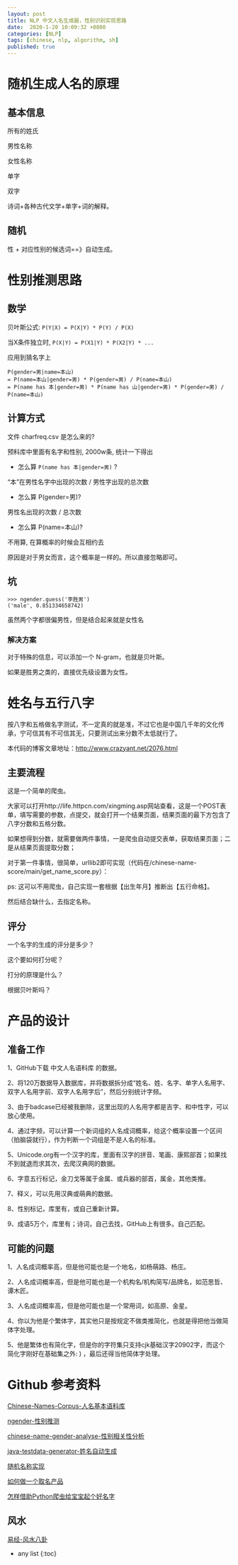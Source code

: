 ```yaml
---
layout: post
title: NLP 中文人名生成器，性别识别实现思路
date:  2020-1-20 10:09:32 +0800
categories: [NLP]
tags: [chinese, nlp, algorithm, sh]
published: true
---
```


# 随机生成人名的原理

## 基本信息

所有的姓氏

男性名称

女性名称

单字

双字

诗词+各种古代文学+单字+词的解释。

## 随机

性 + 对应性别的候选词==》自动生成。

# 性别推测思路

## 数学

贝叶斯公式: `P(Y|X) = P(X|Y) * P(Y) / P(X)`

当X条件独立时, `P(X|Y) = P(X1|Y) * P(X2|Y) * ...`

应用到猜名字上

```
P(gender=男|name=本山) 
= P(name=本山|gender=男) * P(gender=男) / P(name=本山)
= P(name has 本|gender=男) * P(name has 山|gender=男) * P(gender=男) / P(name=本山)
```

## 计算方式

文件 charfreq.csv 是怎么来的?

预料库中里面有名字和性别, 2000w条, 统计一下得出

- 怎么算 `P(name has 本|gender=男)` ?

“本”在男性名字中出现的次数 / 男性字出现的总次数

- 怎么算 P(gender=男)?

男性名出现的次数 / 总次数

- 怎么算 P(name=本山)?

不用算, 在算概率的时候会互相约去

原因是对于男女而言，这个概率是一样的。所以直接忽略即可。

## 坑

```
>>> ngender.guess('李胜男')
('male', 0.851334658742)
```

虽然两个字都很偏男性，但是结合起来就是女性名

### 解决方案

对于特殊的信息，可以添加一个 N-gram，也就是贝叶斯。

如果是胜男之类的，直接优先级设置为女性。

# 姓名与五行八字

按八字和五格做名字测试，不一定真的就是准，不过它也是中国几千年的文化传承，宁可信其有不可信其无，只要测试出来分数不太低就行了。 

本代码的博客文章地址：http://www.crazyant.net/2076.html

## 主要流程

这是一个简单的爬虫。

大家可以打开http://life.httpcn.com/xingming.asp网站查看，这是一个POST表单，填写需要的参数，点提交，就会打开一个结果页面，结果页面的最下方包含了八字分数和五格分数。

如果想得到分数，就需要做两件事情，一是爬虫自动提交表单，获取结果页面；二是从结果页面提取分数；

对于第一件事情，很简单，urllib2即可实现（代码在/chinese-name-score/main/get_name_score.py）：

ps: 这可以不用爬虫，自己实现一套根据【出生年月】推断出【五行命格】。

然后结合缺什么，去指定名称。

## 评分

一个名字的生成的评分是多少？

这个要如何打分呢？

打分的原理是什么？

根据贝叶斯吗？

# 产品的设计

## 准备工作

1、GitHub下载 中文人名语料库 的数据。

2、将120万数据导入数据库，并将数据拆分成“姓名、姓、名字、单字人名用字、双字人名用字前、双字人名用字后”，然后分别统计字频。

3、由于badcase已经被我删除，这里出现的人名用字都是吉字、和中性字，可以放心使用。

4、通过字频，可以计算一个新词组的人名成词概率，给这个概率设置一个区间（拍脑袋就行），作为判断一个词组是不是人名的标准。

5、Unicode.org有一个汉字的库，里面有汉字的拼音、笔画、康熙部首；如果找不到就退而求其次，去爬汉典网的数据。

6、字意五行标记，金刀戈等属于金属、或兵器的部首，属金，其他类推。

7、释义，可以先用汉典或萌典的数据。

8、性别标记，库里有，或自己重新计算。

9、成语5万个，库里有；诗词，自己去找，GitHub上有很多。自己匹配。

## 可能的问题

1、人名成词概率高，但是他可能也是一个地名，如杨萌路、杨庄。

2、人名成词概率高，但是他可能也是一个机构名/机构简写/品牌名，如范思哲、谭木匠。

3、人名成词概率高，但是他可能也是一个常用词，如高原、金星。

4、你以为他是个繁体字，其实他只是按规定不做类推简化，也就是得把他当做简体字处理。

5、他是繁体也有简化字，但是你的字符集只支持cjk基础汉字20902字，而这个简化字刚好在基础集之外: ) ，最后还得当他简体字处理。

# Github 参考资料

[Chinese-Names-Corpus-人名基本语料库](https://github.com/wainshine/Chinese-Names-Corpus)

[ngender-性别推测](https://github.com/observerss/ngender)

[chinese-name-gender-analyse-性别相关性分析](https://github.com/cyy0523xc/chinese-name-gender-analyse)

[java-testdata-generator-姓名自动生成](https://github.com/binarywang/java-testdata-generator)

[随机名称实现](https://github.com/Donghaopeng/robotframework-RandomName/blob/master/random_name.py)

[如何做一个取名产品](https://github.com/wainshine/Chinese-Names-Corpus/issues/23)

[怎样借助Python爬虫给宝宝起个好名字](http://www.crazyant.net/2076.html)

## 风水

[易经-风水八卦](https://github.com/vandh/yijing)

* any list
{:toc}